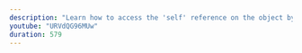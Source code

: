 ```yaml
---
description: "Learn how to access the 'self' reference on the object by using the `this` keyword." 
youtube: "URVdQG96MUw" 
duration: 579 
---
```

